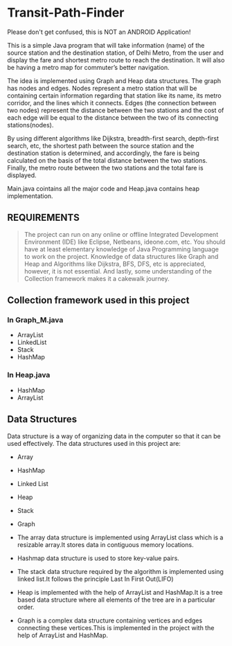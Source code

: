 # Transit-Path-Finder

Please don't get confused, this is NOT an ANDROID Application!

This is a simple Java program that will take information (name) of the source station and the destination station, of Delhi Metro, from the user and display the fare and shortest metro route to reach the destination. It will also be having a metro map for commuter’s better navigation.

The idea is implemented using Graph and Heap data structures.
The graph has nodes and edges. Nodes represent a metro station that will be containing certain information regarding that station like its name, its metro corridor, and the lines which it connects. Edges (the connection between two nodes) represent the distance between the two stations and the cost of each edge will be equal to the distance between the two of its connecting stations(nodes). 

By using different algorithms like Dijkstra, breadth-first search, depth-first search, etc, the shortest path between the source station and the destination station is determined, and accordingly, the fare is being calculated on the basis of the total distance between the two stations. Finally, the metro route between the two stations and the total fare is displayed.

Main.java cointains all the major code and Heap.java contains heap implementation.


##  REQUIREMENTS

> The project can run on any online or offline Integrated Development Environment (IDE) like Eclipse, Netbeans, ideone.com, etc.
> You should have at least elementary knowledge of Java Programming language to work on the project.
> Knowledge of data structures like Graph and Heap and Algorithms like Dijkstra, BFS, DFS, etc is appreciated, however, it is not essential.
> And lastly, some understanding of the Collection framework makes it a cakewalk journey. 
## Collection framework used in this project

### In Graph_M.java

*  ArrayList
* LinkedList
* Stack
* HashMap

### In Heap.java

* HashMap
* ArrayList



## Data Structures
Data structure is a way of organizing data in the computer so that it can be used effectively.
The data structures used in this project are:
* Array
* HashMap
* Linked List
* Heap
* Stack
* Graph

* The array data structure is implemented using ArrayList class which is a resizable array.It stores data in contiguous memory locations.
* Hashmap data structure is used to store key-value pairs.
* The stack data structure required by the algorithm is implemented using linked list.It follows the principle Last In First Out(LIFO)
* Heap is implemented with the help of ArrayList and HashMap.It is a tree based data structure where all elements of the tree are in a particular order.
* Graph is a complex data structure containing vertices and edges connecting these vertices.This is implemented in the project with the help of ArrayList and HashMap.
